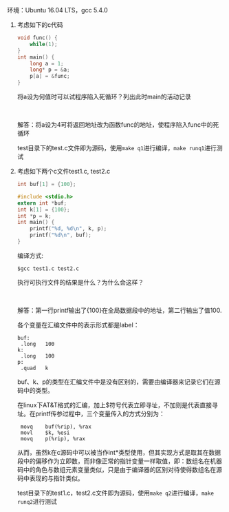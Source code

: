 环境：Ubuntu 16.04 LTS，gcc  5.4.0

1. 考虑如下的c代码

   ```c
   void func() {
       while(1);
   }
   int main() {
       long a = 1;
       long* p = &a;
       p[a] = &func;
   }
   ```

   将a设为何值时可以试程序陷入死循环？列出此时main的活动记录

   ​

   解答：将a设为4可将返回地址改为函数func的地址，使程序陷入func中的死循环

   test目录下的test.c文件即为源码，使用`make q1`进行编译，`make runq1`进行测试

2. 考虑如下两个c文件test1.c, test2.c

   ```c
   int buf[1] = {100};
   ```

   ```c
   #include <stdio.h>
   extern int *buf;
   int k[1] = {100};
   int *p = k;
   int main() {
       printf("%d, %d\n", k, p);
       printf("%d\n", buf);
   }
   ```

   编译方式:

   ```shell
   $gcc test1.c test2.c
   ```

   执行可执行文件的结果是什么？为什么会这样？

   ​

   解答：第一行printf输出了{100}在全局数据段中的地址，第二行输出了值100.

   各个变量在汇编文件中的表示形式都是label：

   ```assembly
   buf:
   	.long	100
   k:
   	.long	100
   p:
   	.quad	k
   ```

   buf、k、p的类型在汇编文件中是没有区别的，需要由编译器来记录它们在源码中的类型。

   在linux下AT&T格式的汇编，加上$符号代表立即寻址，不加则是代表直接寻址。在printf传参过程中，三个变量传入的方式分别为：

   ```assembly
   	movq	buf(%rip), %rax
   	movl	$k, %esi
   	movq	p(%rip), %rax
   ```

   从而，虽然k在c源码中可以被当作int*类型使用，但其实现方式是取其在数据段中的偏移作为立即数，而非像正常的指针变量一样取值，即：数组名在机器码中的角色与数组元素变量类似，只是由于编译器的区别对待使得数组名在源码中表现的与指针类似。

   test目录下的test1.c，test2.c文件即为源码，使用`make q2`进行编译，`make runq2`进行测试